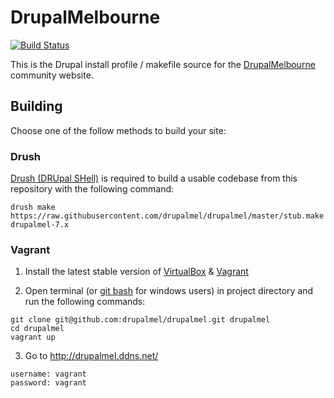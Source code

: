 # DrupalMelbourne

[![Build Status](https://travis-ci.org/drupalmel/drupalmel.svg?branch=master)](https://travis-ci.org/drupalmel/drupalmel)

This is the Drupal install profile / makefile source for the [DrupalMelbourne](http://melbourne.drupal.org.au/)
community website.



## Building

Choose one of the follow methods to build your site:

### Drush

[Drush (DRUpal SHell)](https://github.com/drush-ops/drush) is required to build
a usable codebase from this repository with the following command:

`drush make https://raw.githubusercontent.com/drupalmel/drupalmel/master/stub.make drupalmel-7.x`


### Vagrant

  1. Install the latest stable version of [VirtualBox](https://www.virtualbox.org/wiki/Downloads) & [Vagrant](https://www.vagrantup.com/downloads.html)

  2. Open terminal (or [git bash](https://msysgit.github.io/) for windows users) in project directory and run the following commands:

  ```
  git clone git@github.com:drupalmel/drupalmel.git drupalmel
  cd drupalmel
  vagrant up
  ```

  3. Go to http://drupalmel.ddns.net/

  ```
  username: vagrant
  password: vagrant
  ```
